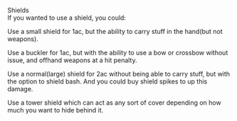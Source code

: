 Shields  
If you wanted to use a shield, you could:
 
Use a small shield for 1ac, but the ability to carry stuff in the hand(but not weapons).
 
Use a buckler for 1ac, but with the ability to use a bow or crossbow without issue, and offhand weapons at a hit penalty.
 
Use a normal(large) shield for 2ac without being able to carry stuff, but with the option to shield bash. And you could buy shield spikes to up this damage.
 
Use a tower shield which can act as any sort of cover depending on how much you want to hide behind it.